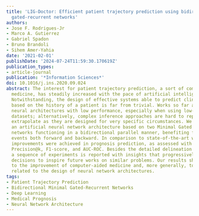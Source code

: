 ```yaml
---
title: 'LIG-Doctor: Efficient patient trajectory prediction using bidirectional minimal
  gated-recurrent networks'
authors:
- Jose F. Rodrigues-Jr
- Marco A. Gutierrez
- Gabriel Spadon
- Bruno Brandoli
- Sihem Amer-Yahia
date: '2021-02-01'
publishDate: '2024-07-24T11:59:30.170619Z'
publication_types:
- article-journal
publication: '*Information Sciences*'
doi: 10.1016/j.ins.2020.09.024
abstract: The interest for patient trajectory prediction, a sort of computer-aided
  medicine, has steadily increased with the pace of artificial intelligence innovation.
  Notwithstanding, the design of effective systems able to predict clinical outcomes
  based on the history of a patient is far from trivial. Works so far are based on
  neural architectures with low performance, especially when using low-cardinality
  datasets; alternatively, complex inference approaches are hard to reproduce and/or
  extrapolate as they are designed for very specific circumstances. We introduce LIG-Doctor,
  an artificial neural network architecture based on two Minimal Gated Recurrent Unit
  networks functioning in a bidirectional parallel manner, benefiting from temporal
  events both forward and backward. In comparison to state-of-the-art works, consistent
  improvements were achieved in prognosis prediction, as assessed with metrics Recall@k,
  Precision@k, F1-score, and AUC-ROC. Besides the detailed delineation of our architecture,
  a sequence of experiments is reported with insights that progressively guided design
  decisions to inspire future works on similar problems. Our results shall contribute
  to the improvement of computer-aided medicine and, more generally, to processes
  related to the design of neural network architectures.
tags:
- Patient Trajectory Prediction
- Bidirectional Minimal Gated-Recurrent Networks
- Deep Learning
- Medical Prognosis
- Neural Network Architecture
---
```

